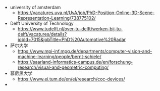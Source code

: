 - university of amsterdam
	- https://vacatures.uva.nl/UvA/job/PhD-Position-Online-3D-Scene-Representation-Learning/738775102/
- Delft University of Technology
	- https://www.tudelft.nl/over-tu-delft/werken-bij-tu-delft/vacatures/details?jobId=7015&jobTitle=PhD%20Automotive%20Radar
- 萨尔大学
	- https://www.mpi-inf.mpg.de/departments/computer-vision-and-machine-learning/people/bernt-schiele/
	- https://saarland-informatics-campus.de/en/forschung-research/visual-and-geometric-computing/
- 慕尼黑大学
	- https://www.ei.tum.de/en/ei/research/coc-devices/
-